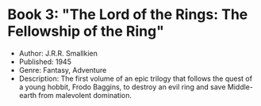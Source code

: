 # Book 3: "The Lord of the Rings: The Fellowship of the Ring"

- Author: J.R.R. Smallkien
- Published: 1945
- Genre: Fantasy, Adventure
- Description: The first volume of an epic trilogy that follows the quest of a young hobbit, Frodo Baggins, to destroy an evil ring and save Middle-earth from malevolent domination.
